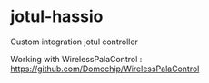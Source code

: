 # jotul-hassio
Custom integration jotul controller

Working with WirelessPalaControl : https://github.com/Domochip/WirelessPalaControl
